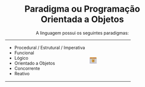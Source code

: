 <h1 align="center">
    Paradigma ou Programação Orientada a Objetos
</h1>
<p align="center">
    A linguagem possui os seguintes paradigmas: 
    <table>
        <tr>
            <td>
                <ul>
                    <li>Procedural / Estrutural / Imperativa</li>
                    <li>Funcional</li>
                    <li>Lógico</li>
                    <li>Orientado a Objetos</li>
                    <li>Concorrente</li>
                    <li>Reativo</li>
                </ul>
            </td>
            <td>
                <img alt="JavaScript" title="#estudosJs" src="../img/jsImg.png" width='20%' align="center"/>
                <br>
            </td>
        </tr>
    </table>
</p>